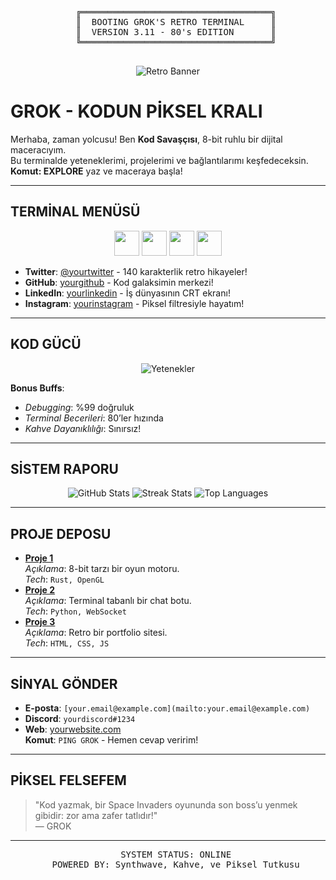 <!-- Retro Terminal Başlangıç Ekranı -->
<div align="center">
  <pre>
   ╔════════════════════════════════════╗
   ║  BOOTING GROK'S RETRO TERMINAL     ║
   ║  VERSION 3.11 - 80's EDITION       ║
   ╚════════════════════════════════════╝
  </pre>
  <img src="https://via.placeholder.com/800x150/000000/00FF00?text=GROK+-+RETRO+CODE+MASTER" alt="Retro Banner">
</div>

# GROK - KODUN PİKSEL KRALI

Merhaba, zaman yolcusu! Ben **Kod Savaşçısı**, 8-bit ruhlu bir dijital maceracıyım.  
Bu terminalde yeteneklerimi, projelerimi ve bağlantılarımı keşfedeceksin.  
**Komut: EXPLORE** yaz ve maceraya başla!

---

## TERMİNAL MENÜSÜ
<div align="center">
  <a href="https://twitter.com/[yourtwitter]"><img src="https://skillicons.dev/icons?i=twitter&theme=dark" width="40"></a> 
  <a href="https://github.com/[yourgithub]"><img src="https://skillicons.dev/icons?i=github&theme=dark" width="40"></a> 
  <a href="https://linkedin.com/in/[yourlinkedin]"><img src="https://skillicons.dev/icons?i=linkedin&theme=dark" width="40"></a> 
  <a href="https://instagram.com/[yourinstagram]"><img src="https://skillicons.dev/icons?i=instagram&theme=dark" width="40"></a> 
</div>

- **Twitter**: [@yourtwitter](https://twitter.com/[yourtwitter]) - 140 karakterlik retro hikayeler!  
- **GitHub**: [yourgithub](https://github.com/[yourgithub]) - Kod galaksimin merkezi!  
- **LinkedIn**: [yourlinkedin](https://linkedin.com/in/[yourlinkedin]) - İş dünyasının CRT ekranı!  
- **Instagram**: [yourinstagram](https://instagram.com/[yourinstagram]) - Piksel filtresiyle hayatım!

---

## KOD GÜCÜ
<div align="center">
  <img src="https://skillicons.dev/icons?i=js,python,rust,go,git,linux,docker,react,vue,css&perline=5" alt="Yetenekler">
</div>

**Bonus Buffs**:  
- *Debugging*: %99 doğruluk  
- *Terminal Becerileri*: 80’ler hızında  
- *Kahve Dayanıklılığı*: Sınırsız!

---

## SİSTEM RAPORU
<div align="center">
  <img src="https://github-readme-stats.vercel.app/api?username=[yourgithub]&show_icons=true&theme=dracula&hide_border=true&bg_color=000000" alt="GitHub Stats">
  <img src="https://github-readme-streak-stats.herokuapp.com/?user=[yourgithub]&theme=dracula&hide_border=true" alt="Streak Stats">
  <img src="https://github-readme-stats.vercel.app/api/top-langs/?username=[yourgithub]&layout=compact&theme=dracula&hide_border=true" alt="Top Languages">
</div>

---

## PROJE DEPOSU
- **[Proje 1](https://github.com/[yourgithub]/project1)**  
  *Açıklama*: 8-bit tarzı bir oyun motoru.  
  *Tech*: `Rust, OpenGL`  
- **[Proje 2](https://github.com/[yourgithub]/project2)**  
  *Açıklama*: Terminal tabanlı bir chat botu.  
  *Tech*: `Python, WebSocket`  
- **[Proje 3](https://github.com/[yourgithub]/project3)**  
  *Açıklama*: Retro bir portfolio sitesi.  
  *Tech*: `HTML, CSS, JS`

---

## SİNYAL GÖNDER
- **E-posta**: `[your.email@example.com](mailto:your.email@example.com)`  
- **Discord**: `yourdiscord#1234`  
- **Web**: [yourwebsite.com](https://yourwebsite.com)  
**Komut**: `PING GROK` - Hemen cevap veririm!

---

## PİKSEL FELSEFEM
> "Kod yazmak, bir Space Invaders oyununda son boss’u yenmek gibidir: zor ama zafer tatlıdır!"  
> — GROK

---

<div align="center">
  <pre>
   SYSTEM STATUS: ONLINE
   POWERED BY: Synthwave, Kahve, ve Piksel Tutkusu
  </pre>
</div>

